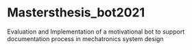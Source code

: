 # Mastersthesis_bot2021
Evaluation and Implementation of a motivational bot to support documentation process in mechatronics system design

